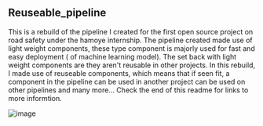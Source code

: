 ## Reuseable_pipeline

This is a rebuild of the pipeline I created for the first open source project on road safety under the hamoye internship. The pipeline created made use of light weight components, 
these type component is majorly used for fast and easy deployment ( of machine learning model). The set back with light weight components are they aren't reusable in other projects. 
In this rebuild, I made use of reuseable components, which means that if seen fit, a component in the pipeline can be used in another project can be used on other pipelines and many
more... Check the end of this readme for links to more informtion.

![image](images/reuseable_pipeline_graph.png)
